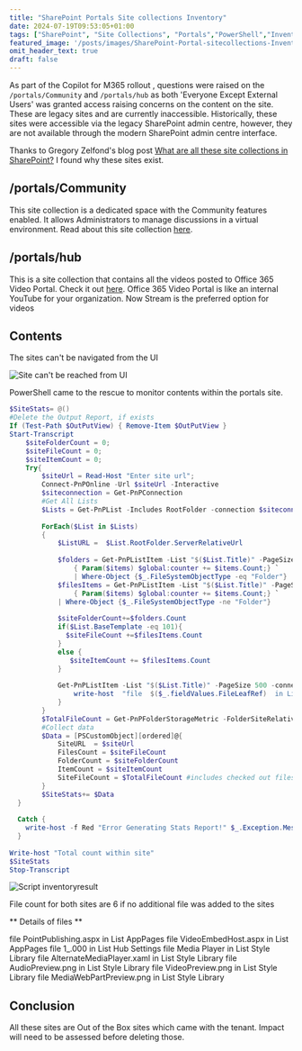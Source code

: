 ```yaml
---
title: "SharePoint Portals Site collections Inventory"
date: 2024-07-19T09:53:05+01:00
tags: ["SharePoint", "Site Collections", "Portals","PowerShell","Inventory"]
featured_image: '/posts/images/SharePoint-Portal-sitecollections-Inventory/Script_result.png'
omit_header_text: true
draft: false
---
```


As part of the Copilot for M365 rollout , questions were raised on the `/portals/Community` and `/portals/hub` as both 'Everyone Except External Users' was granted access raising concerns on the content on the site. These are legacy sites and are currently inaccessible. Historically, these sites were accessible via the legacy SharePoint admin centre, however, they are not available through the modern SharePoint admin centre interface.

Thanks to Gregory Zelfond's blog post [What are all these site collections in SharePoint?](https://sharepointmaven.com/site-collections-sharepoint/) I found why these sites exist. 

## /portals/Community

This site collection is a dedicated space with the Community features enabled. It allows Administrators to manage discussions in a virtual environment. Read about this site collection [here](https://support.office.com/en-us/article/Create-a-community-8b6bb936-7ebc-4e60-b8ab-2d4897499af9).

## /portals/hub 

This is a site collection that contains all the videos posted to Office 365 Video Portal. Check it out [here](https://sharepointmaven.com/how-to-add-a-video-in-sharepoint/). Office 365 Video Portal is like an internal YouTube for your organization. Now Stream is the preferred option for videos

## Contents

The sites can't be navigated from the UI

![Site can't be reached from UI](../images/SharePoint-Portal-sitecollections-Inventory/Portals_Community_Inaccessible.png)

PowerShell came to the rescue to monitor contents within the portals site.

```PowerShell
$SiteStats= @()
#Delete the Output Report, if exists
If (Test-Path $OutPutView) { Remove-Item $OutPutView }
Start-Transcript
    $siteFolderCount = 0;
    $siteFileCount = 0;
    $siteItemCount = 0;
    Try{
        $siteUrl = Read-Host "Enter site url";
        Connect-PnPOnline -Url $siteUrl -Interactive
        $siteconnection = Get-PnPConnection
        #Get All Lists
        $Lists = Get-PnPList -Includes RootFolder -connection $siteconnection| Where-Object {$_.Hidden -eq $False  }
       
        ForEach($List in $Lists)
        {
            $ListURL =  $List.RootFolder.ServerRelativeUrl
 
            $folders = Get-PnPListItem -List "$($List.Title)" -PageSize 500 -connection $siteconnection -ScriptBlock `
                { Param($items) $global:counter += $items.Count;} `
                | Where-Object {$_.FileSystemObjectType -eq "Folder"}
            $filesItems = Get-PnPListItem -List "$($List.Title)" -PageSize 500 -connection $siteconnection -ScriptBlock `
                { Param($items) $global:counter += $items.Count;} `
            | Where-Object {$_.FileSystemObjectType -ne "Folder"}
           
            $siteFolderCount+=$folders.Count
            if($List.BaseTemplate -eq 101){  
              $siteFileCount +=$filesItems.Count
            }
            else {
               $siteItemCount += $filesItems.Count
            }
 
            Get-PnPListItem -List "$($List.Title)" -PageSize 500 -connection $siteconnection | ForEach-Object{
                write-host  "file  $($_.fieldValues.FileLeafRef)  in List $($List.Title)"
            }
        }
        $TotalFileCount = Get-PnPFolderStorageMetric -FolderSiteRelativeUrl $siteurl -connection $siteconnection| Select -ExpandProperty TotalFileCount  
        #Collect data
        $Data = [PSCustomObject][ordered]@{
            SiteURL  = $siteUrl
            FilesCount = $siteFileCount
            FolderCount = $siteFolderCount
            ItemCount = $siteItemCount
            SiteFileCount = $TotalFileCount #includes checked out files
        }
        $SiteStats+= $Data
  }
 
  Catch {
    write-host -f Red "Error Generating Stats Report!" $_.Exception.Message
  }
 
Write-host "Total count within site"
$SiteStats
Stop-Transcript
```

![Script inventoryresult](../images/SharePoint-Portal-sitecollections-Inventory/Script_result.png)

File count for both sites are 6 if no additional file was added to the sites

** Details of files **

file  PointPublishing.aspx  in List AppPages
file  VideoEmbedHost.aspx  in List AppPages
file  1_.000  in List Hub Settings
file  Media Player  in List Style Library
file  AlternateMediaPlayer.xaml  in List Style Library
file  AudioPreview.png  in List Style Library
file  VideoPreview.png  in List Style Library
file  MediaWebPartPreview.png  in List Style Library



## Conclusion

All these sites are Out of the Box sites which came with the tenant.  Impact will need to be assessed before deleting those.


